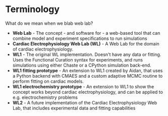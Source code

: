 # Terminology

What do we mean when we blab web lab?

* **Web Lab** - The concept - and software for - a web-based tool that can combine model and experiment specifications to run simulations
* **Cardiac Electrophysiology Web Lab (WL)** - A Web Lab for the domain of cardiac electrophysiology.
* **WL1** - The original WL implementation. Doesn't have any data or fitting. Uses the Functional Curation syntax for experiments, and runs simulations using either Chaste or a CPython simulation back-end.
* **WL1 fitting prototype** - An extension to WL1 created by Aidan, that uses a Python backend with CMAES and a custom adaptive MCMC routine to perform fitting on cardiac models.
* **WL1 electrochemistry prototype** - An extension to WL1 to show the concept works beyond cardiac electrophysiology, and can be applied to e.g. electrochemistry problems
* **WL2** - A future implementation of the Cardiac Electrophysiology Web Lab, that includes experimental data and fitting capabilities

